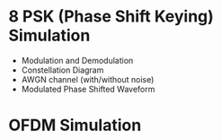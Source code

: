 <h1> 8 PSK (Phase Shift Keying) Simulation </h1>

* Modulation and Demodulation
* Constellation Diagram
* AWGN channel (with/without noise)
* Modulated Phase Shifted Waveform

<h1> OFDM Simulation </h1>